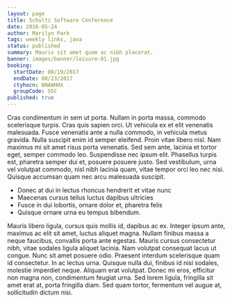 ```yaml
---
layout: page
title: Schultz Software Conference
date: 2016-05-24
author: Marilyn Park
tags: weekly links, java
status: published
summary: Mauris sit amet quam ac nibh placerat.
banner: images/banner/leisure-01.jpg
booking:
  startDate: 08/19/2017
  endDate: 08/23/2017
  ctyhocn: BNAWHHX
  groupCode: SSC
published: true
---
```

Cras condimentum in sem ut porta. Nullam in porta massa, commodo scelerisque turpis. Cras quis sapien orci. Ut vehicula ex et elit venenatis malesuada. Fusce venenatis ante a nulla commodo, in vehicula metus gravida. Nulla suscipit enim id semper eleifend. Proin vitae libero nisl. Nam maximus mi sit amet risus porta venenatis. Sed sem ante, lacinia et tortor eget, semper commodo leo. Suspendisse nec ipsum elit. Phasellus turpis est, pharetra semper dui et, posuere posuere justo. Sed vestibulum, urna vel volutpat commodo, nisl nibh lacinia quam, vitae tempor orci leo nec nisi. Quisque accumsan quam nec arcu malesuada suscipit.

* Donec at dui in lectus rhoncus hendrerit et vitae nunc
* Maecenas cursus tellus luctus dapibus ultricies
* Fusce in dui lobortis, ornare dolor et, pharetra felis
* Quisque ornare urna eu tempus bibendum.

Mauris libero ligula, cursus quis mollis id, dapibus ac ex. Integer ipsum ante, maximus ac elit sit amet, luctus aliquet magna. Nullam finibus massa a neque faucibus, convallis porta ante egestas. Mauris cursus consectetur nibh, vitae sodales ligula aliquet lacinia. Nam volutpat consequat lacus ut congue. Nunc sit amet posuere odio. Praesent interdum scelerisque quam id consectetur. In ac lectus urna. Quisque nulla dui, finibus id nisi sodales, molestie imperdiet neque. Aliquam erat volutpat. Donec mi eros, efficitur non magna non, condimentum feugiat urna. Sed lorem ligula, fringilla sit amet erat at, porta fringilla diam. Sed quam tortor, fermentum vel augue at, sollicitudin dictum nisi.
